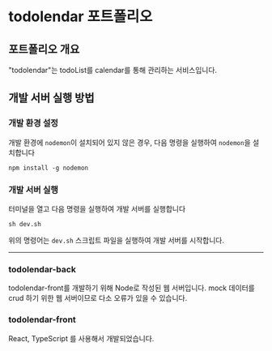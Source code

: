 # todolendar 포트폴리오

## 포트폴리오 개요

"todolendar"는 todoList를 calendar를 통해 관리하는 서비스입니다.

## 개발 서버 실행 방법

### 개발 환경 설정

개발 환경에 `nodemon`이 설치되어 있지 않은 경우, 다음 명령을 실행하여 `nodemon`을 설치합니다

```
npm install -g nodemon
```

### 개발 서버 실행

터미널을 열고 다음 명령을 실행하여 개발 서버를 실행합니다

```
sh dev.sh
```

위의 명령어는 `dev.sh` 스크립트 파일을 실행하여 개발 서버를 시작합니다.


---

### todolendar-back

todolendar-front를 개발하기 위해 Node로 작성된 웹 서버입니다.
mock 데이터를 crud 하기 위한 웹 서버이므로 다소 오류가 있을 수 있습니다.

### todolendar-front

React, TypeScript 를 사용해서 개발되었습니다.